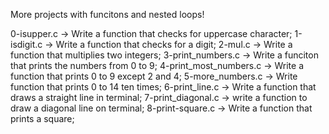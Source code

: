 More projects with funcitons and nested loops!

0-isupper.c -> Write a function that checks for uppercase character;
1-isdigit.c -> Write a function that checks for a digit;
2-mul.c -> Write a function that multiplies two integers;
3-print_numbers.c -> Write a funciton that prints the numbers from 0 to 9;
4-print_most_numbers.c -> Write a function that prints 0 to 9 except 2 and 4;
5-more_numbers.c -> Write function that prints 0 to 14 ten times;
6-print_line.c -> Write a function that draws a straight line in terminal;
7-print_diagonal.c -> write a function to draw a diagonal line on terminal;
8-print-square.c -> Write a function that prints a square;
